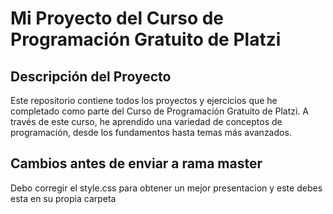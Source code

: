 # Mi Proyecto del Curso de Programación Gratuito de Platzi

## Descripción del Proyecto

Este repositorio contiene todos los proyectos y ejercicios que he completado como parte del Curso de Programación Gratuito de Platzi. A través de este curso, he aprendido una variedad de conceptos de programación, desde los fundamentos hasta temas más avanzados.

## Cambios antes de enviar a rama master

Debo corregir el style.css para obtener un mejor presentacion y este debes esta en su propia carpeta
